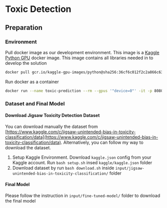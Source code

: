 # Toxic Detection


## Preparation

### Environment

Pull docker image as our development environment. This image is a [Kaggle Python GPU](https://github.com/Kaggle/docker-python) docker image. This image contains all libraries needed in to develop the solution

```bash
docker pull gcr.io/kaggle-gpu-images/python@sha256:36cf6c012f2c2a866c63ef04c13567cd34b2097c27ae22eb096a8f2f0da7d82b
```

Run docker as a container
```bash
docker run --name toxic-prediction --rm --gpus '"device=0"' -it -p 8080:8080  -v  <path to ToxicDetection>:/home/jupyter/ToxicDetection/ gcr.io/kaggle-gpu-images/python@sha256:36cf6c012f2c2a866c63ef04c13567cd34b2097c27ae22eb096a8f2f0da7d82b
```

### Dataset and Final Model
#### Download Jigsaw Toxicity Detection Dataset

You can download manually the dataset from [https://www.kaggle.com/c/jigsaw-unintended-bias-in-toxicity-classification/data](https://www.kaggle.com/c/jigsaw-unintended-bias-in-toxicity-classification/data). Alternatively, you can follow my way to download the dataset.
1. Setup Kaggle Environment. Download `kaggle.json` config from your Kaggle account. Run `bash setup.sh` insed `kaggle/kaggle.json` folder
2. Download dataset by run `bash download.sh` inside `input/jigsaw-unintended-bias-in-toxicity-classification/` folder

#### Final Model
Please follow the instruction in `input/fine-tuned-model/` folder to download the final model



